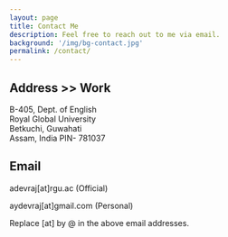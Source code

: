```yaml
---
layout: page
title: Contact Me
description: Feel free to reach out to me via email. 
background: '/img/bg-contact.jpg'
permalink: /contact/
---
```


## Address >> Work

B-405, Dept. of English  
Royal Global University  
Betkuchi, Guwahati  
Assam, India
PIN- 781037

## Email

adevraj[at]rgu.ac (Official)

aydevraj[at]gmail.com (Personal)

Replace [at] by @ in the above email addresses.
